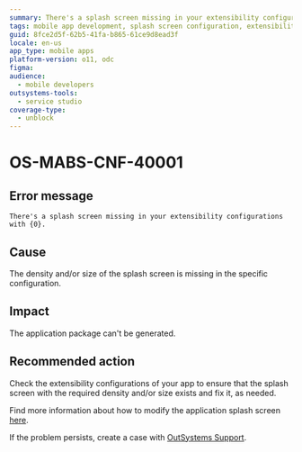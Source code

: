 ```yaml
---
summary: There's a splash screen missing in your extensibility configurations with {0}.
tags: mobile app development, splash screen configuration, extensibility, error handling, mobile app packaging
guid: 8fce2d5f-62b5-41fa-b865-61ce9d8ead3f
locale: en-us
app_type: mobile apps
platform-version: o11, odc
figma:
audience:
  - mobile developers
outsystems-tools:
  - service studio
coverage-type:
  - unblock
---
```


# OS-MABS-CNF-40001

## Error message

`There's a splash screen missing in your extensibility configurations with {0}.`

## Cause

The density and/or size of the splash screen is missing in the specific configuration.

## Impact

The application package can't be generated.

## Recommended action

Check the extensibility configurations of your app to ensure that the splash screen with the required density and/or size exists and fix it, as needed.

Find more information about how to modify the application splash screen [here](https://success.outsystems.com/Documentation/11/Delivering_Mobile_Apps/Customize_Your_Mobile_App/Use_Custom_Splash_Screens).

If the problem persists, create a case with [OutSystems Support](https://www.outsystems.com/support/portal/open-support-case?ErrorCode=OS-MABS-CNF-40001).
